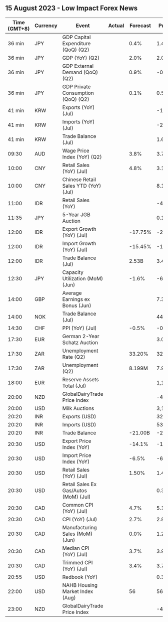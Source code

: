 ## 15 August 2023 - Low Impact Forex News

| Time (GMT+8) | Currency | Event | Actual | Forecast | Previous |
|------|----------|-------|--------|----------|----------|
| 36 min | JPY | GDP Capital Expenditure (QoQ) (Q2) |  | 0.4% | 1.4% |
| 36 min | JPY | GDP (YoY) (Q2) |  | 2.0% | 2.0% |
| 36 min | JPY | GDP External Demand (QoQ) (Q2) |  | 0.9% | -0.3% |
| 36 min | JPY | GDP Private Consumption (QoQ) (Q2) |  | 0.1% | 0.5% |
| 41 min | KRW | Exports (YoY) (Jul) |  |  | -16.5% |
| 41 min | KRW | Imports (YoY) (Jul) |  |  | -25.4% |
| 41 min | KRW | Trade Balance (Jul) |  |  | 1.63B |
| 09:30 | AUD | Wage Price Index (YoY) (Q2) |  | 3.8% | 3.7% |
| 10:00 | CNY | Retail Sales (YoY) (Jul) |  | 4.8% | 3.1% |
| 10:00 | CNY | Chinese Retail Sales YTD (YoY) (Jul) |  |  | 8.15% |
| 11:00 | IDR | Retail Sales (YoY) |  |  | -4.5% |
| 11:35 | JPY | 5-Year JGB Auction |  |  | 0.132% |
| 12:00 | IDR | Export Growth (YoY) (Jul) |  | -17.75% | -21.18% |
| 12:00 | IDR | Import Growth (YoY) (Jul) |  | -15.45% | -18.35% |
| 12:00 | IDR | Trade Balance (Jul) |  | 2.53B | 3.46B |
| 12:30 | JPY | Capacity Utilization (MoM) (Jun) |  | -1.6% | -6.3% |
| 14:00 | GBP | Average Earnings ex Bonus (Jun) |  |  | 7.3% |
| 14:00 | NOK | Trade Balance (Jul) |  |  | 44.2B |
| 14:30 | CHF | PPI (YoY) (Jul) |  | -0.5% | -0.6% |
| 17:30 | EUR | German 2-Year Schatz Auction |  |  | 3.070% |
| 17:30 | ZAR | Unemployment Rate (Q2) |  | 33.20% | 32.90% |
| 17:30 | ZAR | Unemployment (Q2) |  | 8.199M | 7.933M |
| 18:00 | EUR | Reserve Assets Total (Jul) |  |  | 1,105.60B |
| 20:00 | NZD | GlobalDairyTrade Price Index |  |  | -4.3% |
| 20:00 | USD | Milk Auctions |  |  | 3,100.0 |
| 20:20 | INR | Exports (USD) |  |  | 32.97B |
| 20:20 | INR | Imports (USD) |  |  | 53.10B |
| 20:20 | INR | Trade Balance |  | -21.00B | -20.13B |
| 20:30 | USD | Export Price Index (YoY) |  | -14.1% | -12.0% |
| 20:30 | USD | Import Price Index (YoY) |  | -6.5% | -6.1% |
| 20:30 | USD | Retail Sales (YoY) (Jul) |  | 1.50% | 1.49% |
| 20:30 | USD | Retail Sales Ex Gas/Autos (MoM) (Jul) |  |  | 0.3% |
| 20:30 | CAD | Common CPI (YoY) (Jul) |  | 4.7% | 5.1% |
| 20:30 | CAD | CPI (YoY) (Jul) |  | 2.7% | 2.8% |
| 20:30 | CAD | Manufacturing Sales (MoM) (Jun) |  | 0.0% | 1.2% |
| 20:30 | CAD | Median CPI (YoY) (Jul) |  | 3.7% | 3.9% |
| 20:30 | CAD | Trimmed CPI (YoY) (Jul) |  | 3.4% | 3.7% |
| 20:55 | USD | Redbook (YoY) |  |  | 0.3% |
| 22:00 | USD | NAHB Housing Market Index (Aug) |  | 56 | 56 |
| 23:00 | NZD | GlobalDairyTrade Price Index |  |  | -4.3% |
